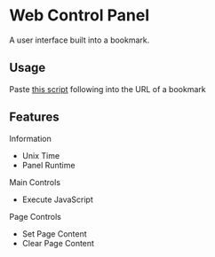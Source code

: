 # Web Control Panel
A user interface built into a bookmark.

## Usage
Paste [this script](https://raw.githubusercontent.com/TrueSunGaming/web-control-panel/main/bookmark.js) following into the URL of a bookmark

## Features

Information
* Unix Time
* Panel Runtime

Main Controls
* Execute JavaScript

Page Controls
* Set Page Content
* Clear Page Content
